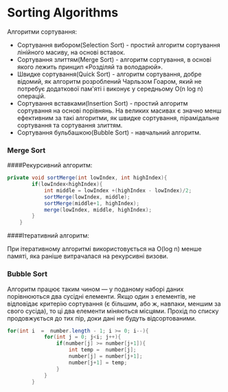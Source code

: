 # Sorting Algorithms
Алгоритми сортування:
  * Сортування вибором(Selection Sort) - простий алгоритм сортування лінійного масиву, на основі вставок.
  * Сортування злиттям(Merge Sort) - алгоритм сортування, в основі якого лежить принцип «Розділяй та володарюй».  
  * Швидке сортування(Quick Sort) - алгоритм сортування, добре відомий, як алгоритм розроблений Чарльзом Гоаром, який не потребує додаткової пам'яті і виконує у середньому O(n log n) операцій.
  * Сортування вставками(Insertion Sort) - простий алгоритм сортування на основі порівнянь. На великих масивах є значно менш ефективним за такі алгоритми, як швидке сортування, пірамідальне сортування та сортування злиттям. 
  * Сортування бульбашкою(Bubble Sort) - навчальний алгоритм.
  
### Merge Sort

####Рекурсивний алгоритм:
```java
private void sortMerge(int lowIndex, int highIndex){
        if(lowIndex<highIndex){
            int middle = lowIndex +(highIndex - lowIndex)/2;
            sortMerge(lowIndex, middle);
            sortMerge(middle+1, highIndex);
            merge(lowIndex, middle, highIndex);
        }
    }
```
####Ітеративний алгоритм:

При ітеративному алгоритмі використовується на O(log n) менше памяті, яка раніше витрачалася на рекурсивні визови.

### Bubble Sort

Алгоритм працює таким чином — у поданому наборі даних порівнюються два сусідні елементи. Якщо один з елементів, не відповідає критерію сортування (є більшим, або ж, навпаки, меншим за свого сусіда), то ці два елементи міняються місцями. Прохід по списку продовжується до тих пір, доки дані не будуть відсортованими.

```java
for(int i  =  number.length - 1; i >= 0; i--){
            for(int j = 0; j<i; j++){
                if(number[j] >= number[j+1]){
                    int temp =  number[j];
                    number[j] = number[j+1];
                    number[j+1] = temp;
                }
            }
        }
```
